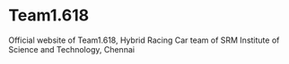 # Team1.618
Official website of  Team1.618, Hybrid Racing Car team of SRM Institute of Science and Technology, Chennai
